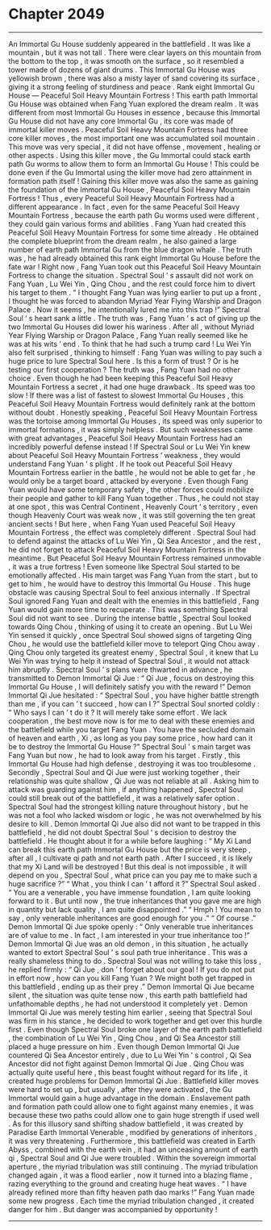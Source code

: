
# Chapter 2049


---

An Immortal Gu House suddenly appeared in the battlefield .
It was like a mountain , but it was not tall . There were clear layers on this mountain from the bottom to the top , it was smooth on the surface , so it resembled a tower made of dozens of giant drums . This Immortal Gu House was yellowish brown , there was also a misty layer of sand covering its surface , giving it a strong feeling of sturdiness and peace .
Rank eight Immortal Gu House — Peaceful Soil Heavy Mountain Fortress !
This earth path Immortal Gu House was obtained when Fang Yuan explored the dream realm . It was different from most Immortal Gu Houses in essence , because this Immortal Gu House did not have any core Immortal Gu , its core was made of immortal killer moves .
Peaceful Soil Heavy Mountain Fortress had three core killer moves , the most important one was accumulated soil mountain .
This move was very special , it did not have offense , movement , healing or other aspects . Using this killer move , the Gu Immortal could stack earth path Gu worms to allow them to form an Immortal Gu House ! This could be done even if the Gu Immortal using the killer move had zero attainment in formation path itself !
Gaining this killer move was also the same as gaining the foundation of the Immortal Gu House , Peaceful Soil Heavy Mountain Fortress !
Thus , every Peaceful Soil Heavy Mountain Fortress had a different appearance . In fact , even for the same Peaceful Soil Heavy Mountain Fortress , because the earth path Gu worms used were different , they could gain various forms and abilities .
Fang Yuan had created this Peaceful Soil Heavy Mountain Fortress for some time already . He obtained the complete blueprint from the dream realm , he also gained a large number of earth path Immortal Gu from the blue dragon whale . The truth was , he had already obtained this rank eight Immortal Gu House before the fate war !
Right now , Fang Yuan took out this Peaceful Soil Heavy Mountain Fortress to change the situation .
Spectral Soul ’ s assault did not work on Fang Yuan , Lu Wei Yin , Qing Chou , and the rest could force him to divert his target to them .
“ I thought Fang Yuan was lying earlier to put up a front , I thought he was forced to abandon Myriad Year Flying Warship and Dragon Palace . Now it seems , he intentionally lured me into this trap !” Spectral Soul ’ s heart sank a little .
The truth was , Fang Yuan ’ s act of giving up the two Immortal Gu Houses did lower his wariness . After all , without Myriad Year Flying Warship or Dragon Palace , Fang Yuan really seemed like he was at his wits ’ end .
To think that he had such a trump card !
Lu Wei Yin also felt surprised , thinking to himself : Fang Yuan was willing to pay such a huge price to lure Spectral Soul here . Is this a form of trust ? Or is he testing our first cooperation ?
The truth was , Fang Yuan had no other choice .
Even though he had been keeping this Peaceful Soil Heavy Mountain Fortress a secret , it had one huge drawback . Its speed was too slow ! If there was a list of fastest to slowest Immortal Gu Houses , this Peaceful Soil Heavy Mountain Fortress would definitely rank at the bottom without doubt .
Honestly speaking , Peaceful Soil Heavy Mountain Fortress was the tortoise among Immortal Gu Houses , its speed was only superior to immortal formations , it was simply helpless . But such weaknesses came with great advantages , Peaceful Soil Heavy Mountain Fortress had an incredibly powerful defense instead !
If Spectral Soul or Lu Wei Yin knew about Peaceful Soil Heavy Mountain Fortress ’ weakness , they would understand Fang Yuan ’ s plight .
If he took out Peaceful Soil Heavy Mountain Fortress earlier in the battle , he would not be able to get far , he would only be a target board , attacked by everyone . Even though Fang Yuan would have some temporary safety , the other forces could mobilize their people and gather to kill Fang Yuan together .
Thus , he could not stay at one spot , this was Central Continent , Heavenly Court ’ s territory , even though Heavenly Court was weak now , it was still governing the ten great ancient sects !
But here , when Fang Yuan used Peaceful Soil Heavy Mountain Fortress , the effect was completely different .
Spectral Soul had to defend against the attacks of Lu Wei Yin , Qi Sea Ancestor , and the rest , he did not forget to attack Peaceful Soil Heavy Mountain Fortress in the meantime .
But Peaceful Soil Heavy Mountain Fortress remained unmovable , it was a true fortress !
Even someone like Spectral Soul started to be emotionally affected . His main target was Fang Yuan from the start , but to get to him , he would have to destroy this Immortal Gu House . This huge obstacle was causing Spectral Soul to feel anxious internally .
If Spectral Soul ignored Fang Yuan and dealt with the enemies in this battlefield , Fang Yuan would gain more time to recuperate . This was something Spectral Soul did not want to see .
During the intense battle , Spectral Soul looked towards Qing Chou , thinking of using it to create an opening .
But Lu Wei Yin sensed it quickly , once Spectral Soul showed signs of targeting Qing Chou , he would use the battlefield killer move to teleport Qing Chou away .
Qing Chou only targeted its greatest enemy , Spectral Soul , it knew that Lu Wei Yin was trying to help it instead of Spectral Soul , it would not attack him abruptly .
Spectral Soul ’ s plans were thwarted in advance , he transmitted to Demon Immortal Qi Jue : “ Qi Jue , focus on destroying this Immortal Gu House , I will definitely satisfy you with the reward !”
Demon Immortal Qi Jue hesitated : “ Spectral Soul , you have higher battle strength than me , if you can ’ t succeed , how can I ?”
Spectral Soul snorted coldly : “ Who says I can ’ t do it ? It will merely take some effort . We lack cooperation , the best move now is for me to deal with these enemies and the battlefield while you target Fang Yuan . You have the secluded domain of heaven and earth , Xi , as long as you pay some price , how hard can it be to destroy the Immortal Gu House ?”
Spectral Soul ’ s main target was Fang Yuan but now , he had to look away from his target . Firstly , this Immortal Gu House had high defense , destroying it was too troublesome . Secondly , Spectral Soul and Qi Jue were just working together , their relationship was quite shallow , Qi Jue was not reliable at all . Asking him to attack was guarding against him , if anything happened , Spectral Soul could still break out of the battlefield , it was a relatively safer option .
Spectral Soul had the strongest killing nature throughout history , but he was not a fool who lacked wisdom or logic , he was not overwhelmed by his desire to kill .
Demon Immortal Qi Jue also did not want to be trapped in this battlefield , he did not doubt Spectral Soul ’ s decision to destroy the battlefield .
He thought about it for a while before laughing : “ My Xi Land can break this earth path Immortal Gu House but the price is very steep , after all , I cultivate qi path and not earth path . After I succeed , it is likely that my Xi Land will be destroyed ! But this deal is not impossible , it will depend on you , Spectral Soul , what price can you pay me to make such a huge sacrifice ?”
“ What , you think I can ’ t afford it ?” Spectral Soul asked .
“ You are a venerable , you have immense foundation , I am quite looking forward to it . But until now , the true inheritances that you gave me are high in quantity but lack quality , I am quite disappointed .”
“ Hmph ! You mean to say , only venerable inheritances are good enough for you .”
“ Of course .” Demon Immortal Qi Jue spoke openly : “ Only venerable true inheritances are of value to me . In fact , I am interested in your true inheritance too !”
Demon Immortal Qi Jue was an old demon , in this situation , he actually wanted to extort Spectral Soul ’ s soul path true inheritance . This was a really shameless thing to do .
Spectral Soul was not willing to take this loss , he replied firmly : “ Qi Jue , don ’ t forget about our goal ! If you do not put in effort now , how can you kill Fang Yuan ? We might both get trapped in this battlefield , ending up as their prey .”
Demon Immortal Qi Jue became silent , the situation was quite tense now , this earth path battlefield had unfathomable depths , he had not understood it completely yet .
Demon Immortal Qi Jue was merely testing him earlier , seeing that Spectral Soul was firm in his stance , he decided to work together and get over this hurdle first .
Even though Spectral Soul broke one layer of the earth path battlefield , the combination of Lu Wei Yin , Qing Chou , and Qi Sea Ancestor still placed a huge pressure on him .
Even though Demon Immortal Qi Jue countered Qi Sea Ancestor entirely , due to Lu Wei Yin ’ s control , Qi Sea Ancestor did not fight against Demon Immortal Qi Jue . Qing Chou was actually quite useful here , this beast fought without regard for its life , it created huge problems for Demon Immortal Qi Jue .
Battlefield killer moves were hard to set up , but usually , after they were activated , the Gu Immortal would gain a huge advantage in the domain .
Enslavement path and formation path could allow one to fight against many enemies , it was because these two paths could allow one to gain huge strength if used well .
As for this illusory sand shifting shadow battlefield , it was created by Paradise Earth Immortal Venerable , modified by generations of inheritors , it was very threatening . Furthermore , this battlefield was created in Earth Abyss , combined with the earth vein , it had an unceasing amount of earth qi , Spectral Soul and Qi Jue were troubled .
Within the sovereign immortal aperture , the myriad tribulation was still continuing .
The myriad tribulation changed again , it was a flood earlier , now it turned into a blazing flame , razing everything to the ground and creating huge heat waves .
“ I have already refined more than fifty heaven path dao marks !” Fang Yuan made some new progress .
Each time the myriad tribulation changed , it created danger for him .
But danger was accompanied by opportunity !

---

